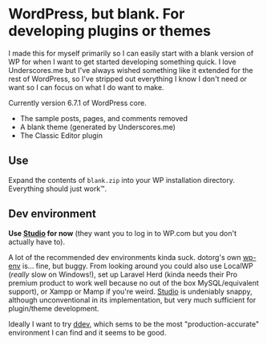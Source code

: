 # WordPress, but blank. For developing plugins or themes

I made this for myself primarily so I can easily start with a blank version of WP for when I want to get started developing something quick. I love Underscores.me but I've always wished something like it extended for the rest of WordPress, so I've stripped out everything I know I don't need or want so I can focus on what I do want to make.

Currently version 6.7.1 of WordPress core. 

- The sample posts, pages, and comments removed
- A blank theme (generated by Underscores.me)
- The Classic Editor plugin

## Use
Expand the contents of `blank.zip` into your WP installation directory. Everything should just work™.

## Dev environment
**Use [Studio](https://developer.wordpress.com/studio/) for now** (they want you to log in to WP.com but you don't actually have to).

A lot of the recommended dev environments kinda suck. dotorg's own [wp-env](https://developer.wordpress.org/block-editor/reference-guides/packages/packages-env/) is... fine, but buggy. From looking around you could also use LocalWP (_really_ slow on Windows!), set up Laravel Herd (kinda needs their Pro premium product to work well because no out of the box MySQL/equivalent support), or Xampp or Mamp if you're weird. [Studio](https://github.com/Automattic/studio) is undeniably snappy, although unconventional in its implementation, but very much sufficient for plugin/theme development.

Ideally I want to try [ddev](https://ddev.readthedocs.io/en/stable/users/quickstart/#wordpress), which sems to be the most "production-accurate" environment I can find and it seems to be good.
